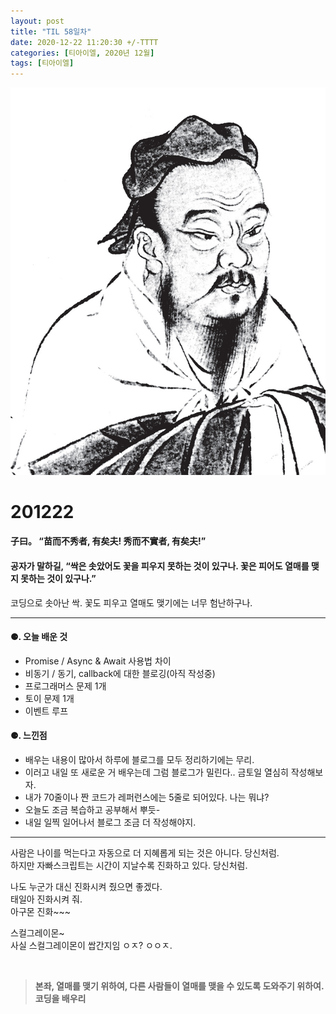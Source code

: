 ```yaml
---
layout: post
title: "TIL 58일차"
date: 2020-12-22 11:20:30 +/-TTTT
categories: [티아이엘, 2020년 12월]
tags: [티아이엘]
---
```


![image](/assets/img/sample/avatar.jpg)

# **201222**

#### **子曰。 “苗而不秀者, 有矣夫! 秀而不實者, 有矣夫!”**

#### **공자가 말하길, “싹은 솟았어도 꽃을 피우지 못하는 것이 있구나. 꽃은 피어도 열매를 맺지 못하는 것이 있구나.”**

코딩으로 솟아난 싹. 꽃도 피우고 열매도 맺기에는 너무 험난하구나.

---

#### **⚈. 오늘 배운 것**

- Promise / Async & Await 사용법 차이
- 비동기 / 동기, callback에 대한 블로깅(아직 작성중)
- 프로그래머스 문제 1개
- 토이 문제 1개
- 이벤트 루프

#### **⚈. 느낀점**

- 배우는 내용이 많아서 하루에 블로그를 모두 정리하기에는 무리.
- 이러고 내일 또 새로운 거 배우는데 그럼 블로그가 밀린다.. 금토일 열심히 작성해보자.
- 내가 70줄이나 짠 코드가 레퍼런스에는 5줄로 되어있다. 나는 뭐냐?
- 오늘도 조금 복습하고 공부해서 뿌듯-
- 내일 일찍 일어나서 블로그 조금 더 작성해야지.

---

사람은 나이를 먹는다고 자동으로 더 지혜롭게 되는 것은 아니다. 당신처럼.  
하지만 자빠스크립트는 시간이 지날수록 진화하고 있다. 당신처럼.

나도 누군가 대신 진화시켜 줬으면 좋겠다.  
태일아 진화시켜 줘.  
아구몬 진화~~~

스컬그레이몬~  
사실 스컬그레이몬이 쌉간지임 ㅇㅈ? ㅇㅇㅈ.

<br>

> **본좌, 열매를 맺기 위하여, 다른 사람들이 열매를 맺을 수 있도록 도와주기 위하여. 코딩을 배우리**
